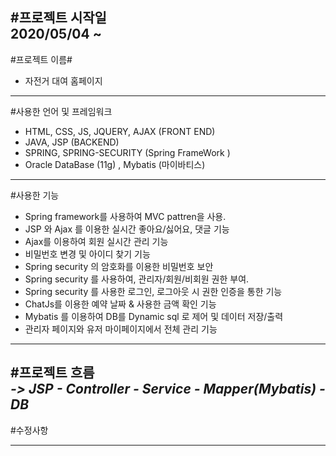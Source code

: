 #프로젝트 시작일  
2020/05/04 ~ 
---
#프로젝트 이름#
 - 자전거 대여 홈페이지
 ---
 
#사용한 언어 및 프레임워크  
 - HTML, CSS, JS, JQUERY, AJAX (FRONT END)
 - JAVA, JSP (BACKEND)
 - SPRING, SPRING-SECURITY (Spring FrameWork ) 
 - Oracle DataBase (11g) , Mybatis (마이바티스)
 ---
 
#사용한 기능  
 - Spring framework를 사용하여 MVC pattren을 사용.
 - JSP 와 Ajax 를 이용한 실시간 좋아요/싫어요, 댓글 기능
 - Ajax를 이용하여 회원 실시간 관리 기능  
 - 비밀번호 변경 및 아이디 찾기 기능
 - Spring security 의 암호화를 이용한 비밀번호 보안
 - Spring security 를 사용하여, 관리자/회원/비회원 권한 부여.
 - Spring security 를 사용한 로그인, 로그아웃 시 권한 인증을 통한 기능
 - ChatJs를 이용한 예약 날짜 & 사용한 금액 확인 기능
 - Mybatis 를 이용하여 DB를 Dynamic sql 로 제어 및 데이터 저장/출력 
 - 관리자 페이지와 유저 마이페이지에서 전체 관리 기능
 ---
#프로젝트 흐름  
_-> JSP - Controller - Service - Mapper(Mybatis) - DB_
---
#수정사항

---

